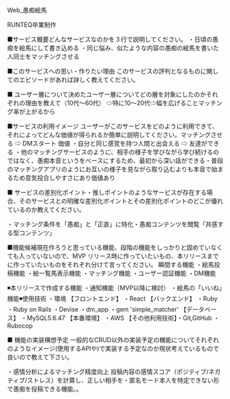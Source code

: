 Web_愚痴絵馬

RUNTEQ卒業制作 

■サービス概要どんなサービスなのかを３行で説明してください。
・日頃の愚痴を絵馬にして書き込める
・同じ悩み、似たような内容の愚痴の絵馬を書いた人同士をマッチングさせる


■このサービスへの思い・作りたい理由 このサービスの評判となるものに関してのエピソードがあれば詳しく教えてください。 

■ ユーザー層について決めたユーザー層についてどの層を対象にしたのかそれぞれの理由を教えて（10代〜60代） ⇨特に10〜20代⇨幅を広げることマッチング率が上がるから 


■サービスの利用イメージ ユーザーがこのサービスをどのように利用できて、それによってどんな価値が得られるか簡単に説明してください。マッチングさせる ⇨ DMスタート 価値 ・自分と同じ感覚を持つ人間と出会える ⇨ 友達ができる ・他のマッチングサービスのように、相手の様子を学びながら学び続けるのではなく、愚痴本音というをベースにするため、最初から深い話ができる・普段のマッチングアプリのようにお互いの様子を見ながら取り込むよりも本音で始まるため意気投合しやすさにあり価値あり  


■ サービスの差別化ポイント・推しポイントのようなサービスが存在する場合、そのサービスとの明確な差別化ポイントとその差別化ポイントのどこが優れているのか教えてください。 
 
・マッチング条件を「愚痴」と「正直」に特化・愚痴コンテンツを閲覧「共感する型コンテンツ」 

■機能候補現在作ろうと思っている機能、段階の機能をしっかりと固めていなくても入っていないので、MVP リリース時に作っていたいもの、本リリースまでに作っていたいものをそれぞれ分けて言ってください。
瞬間する機能 
・絵馬投稿機能 
・絵一覧馬表示機能 
・マッチング機能 
・ユーザー認証機能 
・DM機能 

◾️本リリースで作成する機能 
・通知機能（MVP以降に検討）
・絵馬の「いいね」機能◾️使用技術
・環境 
【フロントエンド】 ・React
【バックエンド】 ・Ruby ・Ruby on Rails ・Devise ・dm_app ・gem 'simple_matcher' 
【データベース】 ・MySQL5.6.47 
【本番環境】 ・AWS 
【その他利用技術】・Git,GitHub ・Rubocop 

■ 機能の実装構想予定 一般的なCRUD以外の実装予定の機能についてそれぞれのようなイメージ(使用するAPIや)で実装する予定なのか現状考えているもので良いので教えて下さい。

・感情分析によるマッチング精度向上 投稿内容の感情スコア（ポジティブ/ネガティブ/ストレス）を計算し、正しい相手を・匿名モード本人を特定できない形で愚痴を投稿できる機能。。